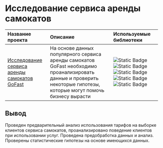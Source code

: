 # Исследование сервиса аренды самокатов

| Название проекта | Описание | Используемые библиотеки | 
| :---------------------- | :---------------------- | :---------------------- |
| [Исследование сервиса аренды самокатов GoFast](https://github.com/Sevav/Projects_practicum_data_analyst/blob/b434154d47f824c232c55cf398ea934bb41a84c6/data_scooter_rental/%D0%98%D1%81%D1%81%D0%BB%D0%B5%D0%B4%D0%BE%D0%B2%D0%B0%D0%BD%D0%B8%D0%B5%20%D1%81%D0%B5%D1%80%D0%B2%D0%B8%D1%81%D0%B0%20%D0%B0%D1%80%D0%B5%D0%BD%D0%B4%D1%8B%20%D1%81%D0%B0%D0%BC%D0%BE%D0%BA%D0%B0%D1%82%D0%BE%D0%B2%20GoFast.ipynb) | На основе данных популярного сервиса аренды самокатов GoFast необходимо проанализировать данные и проверить некоторые гипотезы, которые могут помочь бизнесу вырасти | ![Static Badge](https://img.shields.io/badge/Python-%23FCCC1C) ![Static Badge](https://img.shields.io/badge/Pandas-%231C5A7D) ![Static Badge](https://img.shields.io/badge/Matplotlib-%23749CCC) ![Static Badge](https://img.shields.io/badge/NumPy-%23043444) ![Static Badge](https://img.shields.io/badge/SciPy-%239D9EEC) |

## Вывод  

Проведен предварительный анализ использования тарифов на выборке клиентов сервиса самокатов, проанализировано поведение клиентов при использовании услуг. Проведена предобработка данных и анализ. Проверены статистические гипотезы на основе имеющихся данных.

